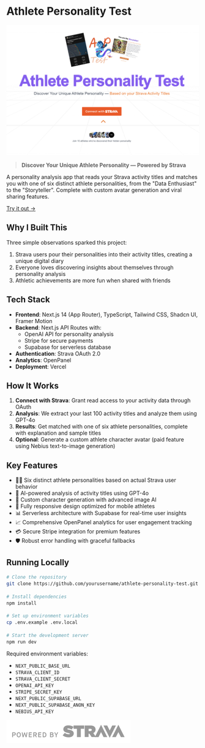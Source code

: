 # Athlete Personality Test

![Athlete Personality Test Preview](/public/preview.png)

> **Discover Your Unique Athlete Personality — Powered by Strava**

A personality analysis app that reads your Strava activity titles and matches you with one of six distinct athlete personalities, from the "Data Enthusiast" to the "Storyteller". Complete with custom avatar generation and viral sharing features.

[Try it out →](https://www.athletepersonalitytest.com)

## Why I Built This

Three simple observations sparked this project:

1. Strava users pour their personalities into their activity titles, creating a unique digital diary
2. Everyone loves discovering insights about themselves through personality analysis
3. Athletic achievements are more fun when shared with friends

## Tech Stack

- **Frontend**: Next.js 14 (App Router), TypeScript, Tailwind CSS, Shadcn UI, Framer Motion
- **Backend**: Next.js API Routes with:
  - OpenAI API for personality analysis
  - Stripe for secure payments
  - Supabase for serverless database
- **Authentication**: Strava OAuth 2.0
- **Analytics**: OpenPanel
- **Deployment**: Vercel

## How It Works

1. **Connect with Strava**: Grant read access to your activity data through OAuth
2. **Analysis**: We extract your last 100 activity titles and analyze them using GPT-4o
3. **Results**: Get matched with one of six athlete personalities, complete with explanation and sample titles
4. **Optional**: Generate a custom athlete character avatar (paid feature using Nebius text-to-image generation)

## Key Features

- 🏃‍♂️ Six distinct athlete personalities based on actual Strava user behavior
- 🤖 AI-powered analysis of activity titles using GPT-4o
- 🎯 Custom character generation with advanced image AI
- 📱 Fully responsive design optimized for mobile athletes
- 📊 Serverless architecture with Supabase for real-time user insights
- 📈 Comprehensive OpenPanel analytics for user engagement tracking
- 💳 Secure Stripe integration for premium features
- 🛡️ Robust error handling with graceful fallbacks

## Running Locally

```bash
# Clone the repository
git clone https://github.com/yourusername/athlete-personality-test.git

# Install dependencies
npm install

# Set up environment variables
cp .env.example .env.local

# Start the development server
npm run dev
```

Required environment variables:
- `NEXT_PUBLIC_BASE_URL`
- `STRAVA_CLIENT_ID`
- `STRAVA_CLIENT_SECRET`
- `OPENAI_API_KEY`
- `STRIPE_SECRET_KEY`
- `NEXT_PUBLIC_SUPABASE_URL`
- `NEXT_PUBLIC_SUPABASE_ANON_KEY`
- `NEBIUS_API_KEY`

![Powered by Strava](public/api_logo_pwrdBy_strava_horiz_gray.svg)
